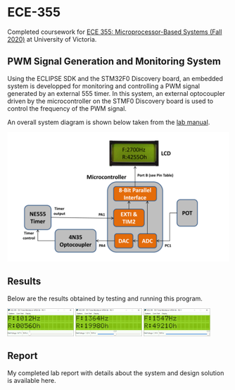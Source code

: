 # ECE-355

Completed coursework for [ECE 355: Microprocessor-Based Systems (Fall 2020)](https://www.ece.uvic.ca/~ece355/lab/ "UVic Course Page") at University of Victoria.

## PWM Signal Generation and Monitoring System

Using the ECLIPSE SDK and the STM32F0 Discovery board, an embedded system is developped for monitoring and controlling a PWM signal generated by an external 555 timer. In this system, an external optocoupler driven by the microcontroller on the STMF0 Discovery board is used to control the frequency of the PWM signal.

An overall system diagram is shown below taken from the [lab manual](https://www.ece.uvic.ca/~ece355/lab/ECE355-LabManual-2020.pdf).

<img src="https://raw.githubusercontent.com/kutaycinar/ECE-355/main/docs/system.png">

## Results

Below are the results obtained by testing and running this program.

<img src="https://raw.githubusercontent.com/kutaycinar/ECE-355/main/docs/result_0.png" width="30%"> <img src="https://raw.githubusercontent.com/kutaycinar/ECE-355/main/docs/result_2045.png" width="30%"> <img src="https://raw.githubusercontent.com/kutaycinar/ECE-355/main/docs/result_5000.png" width="30%">

## Report

My completed lab report with details about the system and design solution is available here.
